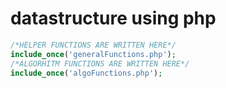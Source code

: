# datastructure using php

```php
/*HELPER FUNCTIONS ARE WRITTEN HERE*/
include_once('generalFunctions.php');
/*ALGORHITM FUNCTIONS ARE WRITTEN HERE*/
include_once('algoFunctions.php');